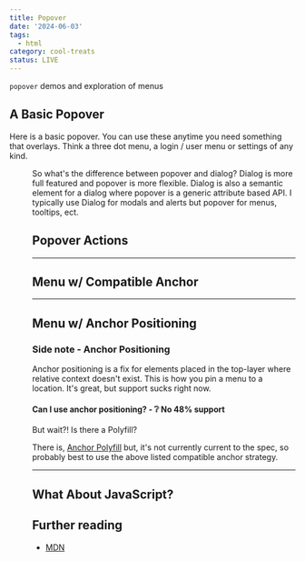 ```yaml
---
title: Popover
date: '2024-06-03'
tags:
  - html
category: cool-treats
status: LIVE
---
```


<script>
	import Menu from '$/demos/popover/Menu.demo';
	import Action from '$/demos/popover/Action.demo';
</script>

`popover` demos and exploration of menus

<!-- excerpt -->

## A Basic Popover

Here is a basic popover. You can use these anytime you need something that overlays. Think a three dot menu, a login / user menu or settings of any kind.

<Menu />

So what's the difference between popover and dialog? Dialog is more full featured and popover is more flexible. Dialog is also a semantic element for a dialog where popover is a generic attribute based API. I typically use Dialog for modals and alerts but popover for menus, tooltips, ect.

## Popover Actions

<Action />

___

## Menu w/ Compatible Anchor

___

## Menu w/ Anchor Positioning

### Side note - Anchor Positioning

Anchor positioning is a fix for elements placed in the top-layer where relative context doesn't exist. This is how you pin a menu to a location. It's great, but support sucks right now.

<h4 class="h3">Can I use anchor positioning? - ❔ No 48% support</h4>

But wait?! Is there a Polyfill? 

There is, [Anchor Polyfill](https://github.com/oddbird/css-anchor-positioning) but, it's not currently current to the spec, so probably best to use the above listed compatible anchor strategy.


___

## What About JavaScript?

<!-- Tooltip demo -->


## Further reading

- [MDN](https://developer.mozilla.org/en-US/docs/Web/API/Popover_API)